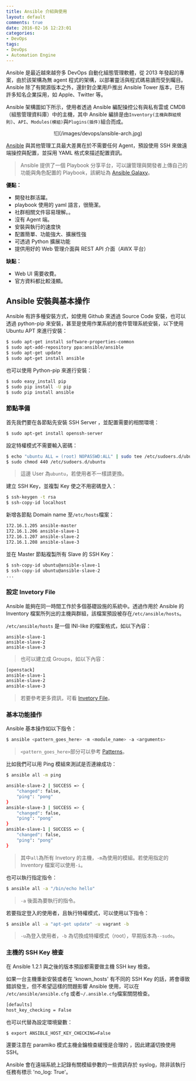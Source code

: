 ```yaml
---
title: Ansible 介紹與使用
layout: default
comments: true
date: 2016-02-16 12:23:01
categories:
- DevOps
tags:
- DevOps
- Automation Engine
---
```

Ansible 是最近越來越夯多 DevOps 自動化組態管理軟體，從 2013 年發起的專案，由於該架構為無 agent 程式的架構，以部署靈活與程式碼易讀而受到矚目。Ansible 除了有開源版本之外，還針對企業用戶推出 Ansible Tower 版本，已有許多知名企業採用，如 Apple、Twitter 等。

Ansible 架構圖如下所示，使用者透過 Ansible 編配操控公有與私有雲或 CMDB（組態管理資料庫）中的主機，其中 Ansible 編排是由`Inventory(主機與群組規則)`、`API`、`Modules(模組)`與`Plugins(插件)`組合而成。

<center>![](/images/devops/ansible-arch.jpg)</center>
<!--more-->

[Ansible](https://github.com/ansible/ansible) 與其他管理工具最大差異在於不需要任何 Agent，預設使用 SSH 來做遠端操控與配置，並採用 YAML 格式來描述配置資訊。
> Ansible 提供了一個 Playbook 分享平台，可以讓管理與開發者上傳自己的功能與角色配置的 Playbook，該網址為 [Ansible Galaxy](https://galaxy.ansible.com/intro)。

**優點：**
* 開發社群活躍。
* playbook 使用的 yaml 語言，很簡潔。
* 社群相關文件容易理解。。
* 沒有 Agent 端。
* 安裝與執行的速度快
* 配置簡單、功能強大、擴展性強
* 可透過 Python 擴展功能
* 提供用好的 Web 管理介面與 REST API 介面（AWX 平台）

**缺點：**
* Web UI 需要收費。
* 官方資料都比較淺顯。

## Ansible 安裝與基本操作
Ansible 有許多種安裝方式，如使用 Github 來透過 Source Code 安裝，也可以透過 python-pip 來安裝，甚至是使用作業系統的套件管理系統安裝，以下使用 Ubuntu APT 來進行安裝：
```sh
$ sudo apt-get install software-properties-common
$ sudo apt-add-repository ppa:ansible/ansible
$ sudo apt-get update
$ sudo apt-get install ansible
```

也可以使用 Python-pip 來進行安裝：
```sh
$ sudo easy_install pip
$ sudo pip install -U pip
$ sudo pip install ansible
```

### 節點準備
首先我們要在各節點先安裝 SSH Server ，並配置需要的相關環境：
```sh
$ sudo apt-get install openssh-server
```

設定特權模式不需要輸入密碼：
```sh
$ echo "ubuntu ALL = (root) NOPASSWD:ALL" | sudo tee /etc/sudoers.d/ubuntu
$ sudo chmod 440 /etc/sudoers.d/ubuntu
```
> 這邊 User 為`ubuntu`，若使用者不一樣請更換。

建立 SSH Key，並複製 Key 使之不用密碼登入：
```sh
$ ssh-keygen -t rsa
$ ssh-copy-id localhost
```

新增各節點 Domain name 至`/etc/hosts`檔案：
```sh
172.16.1.205 ansible-master
172.16.1.206 ansible-slave-1
172.16.1.207 ansible-slave-2
172.16.1.208 ansible-slave-3
```

並在 Master 節點複製所有 Slave 的 SSH Key：
```sh
$ ssh-copy-id ubuntu@ansible-slave-1
$ ssh-copy-id ubuntu@ansible-slave-2
...
```

### 設定 Invetory File
Ansible 能夠在同一時間工作於多個基礎設施的系統中。透過作用於 Ansible 的 Inventory 檔案所列出的主機與群組，該檔案預設被存在`/etc/ansible/hosts`。

`/etc/ansible/hosts` 是一個 INI-like  的檔案格式，如以下內容：
```
ansible-slave-1
ansible-slave-2
ansible-slave-3
```
> 也可以建立成 Groups，如以下內容：
```sh
[openstack]
ansible-slave-1
ansible-slave-2
ansible-slave-3
```

> 若要參考更多資訊，可看 [Invetory File](http://docs.ansible.com/ansible/intro_inventory.html)。

### 基本功能操作
Ansible 基本操作如以下指令：
```sh
$ ansible <pattern_goes_here> -m <module_name> -a <arguments>
```
> `<pattern_goes_here>`部分可以參考 [Patterns](http://docs.ansible.com/ansible/intro_patterns.html)。

比如我們可以用 Ping 模組來測試是否連線成功：
```sh
$ ansible all -m ping

ansible-slave-2 | SUCCESS => {
    "changed": false,
    "ping": "pong"
}
ansible-slave-3 | SUCCESS => {
    "changed": false,
    "ping": "pong"
}
ansible-slave-1 | SUCCESS => {
    "changed": false,
    "ping": "pong"
}
```
> 其中`all`為所有 Invetory 的主機，`-m`為使用的模組。若使用指定的 Inventory 檔案可以使用`-i`。


也可以執行指定指令：
```sh
$ ansible all -a "/bin/echo hello"
```
> `-a` 後面為要執行的指令。

若要指定登入的使用者，且執行特權模式，可以使用以下指令：
```sh
$ ansible all -a "apt-get update" -u vagrant -b
```
> `-u`為登入使用者，`-b` 為切換成特權模式（root），早期版本為`--sudo`。

### 主機的 SSH Key 檢查
在 Ansible 1.2.1 與之後的版本預設都需要做主機 SSH key 檢查。

如果一台主機重新安裝或者在 'known_hosts'  有不同的 SSH Key 的話，將會導致錯誤發生，但不希望這樣的問題影響 Ansible 使用，可以在 `/etc/ansible/ansible.cfg` 或者`~/.ansible.cfg`檔案關閉檢查。
```sh
[defaults]
host_key_checking = False
```

也可以代替為設定環境變數：
```sh
$ export ANSIBLE_HOST_KEY_CHECKING=False
```

還要注意在 paramiko 模式主機金鑰檢查緩慢是合理的
，因此建議切換使用 SSH。

Ansible 會在遠端系統上記錄有關模組參數的一些資訊存於 syslog，除非該執行任務有標示 'no_log: True'。
